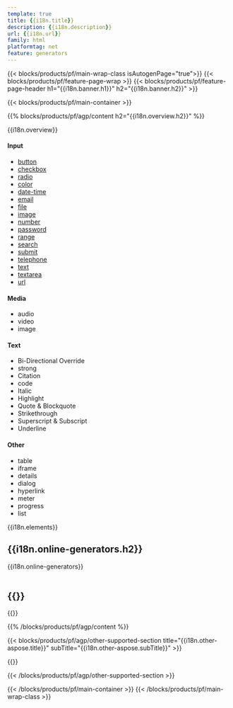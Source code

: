 ```yaml
---
template: true
title: {{i18n.title}}
description: {{i18n.description}}
url: {{i18n.url}}
family: html
platformtag: net
feature: generators
---
```


{{< blocks/products/pf/main-wrap-class isAutogenPage="true">}}
{{< blocks/products/pf/feature-page-wrap >}}
{{< blocks/products/pf/feature-page-header h1="{{i18n.banner.h1}}"  h2="{{i18n.banner.h2}}" >}}

{{< blocks/products/pf/main-container >}}

{{% blocks/products/pf/agp/content h2="{{i18n.overview.h2}}" %}}

{{i18n.overview}}
<br>

<div class="row">
	<div class="col-md-3">
        <h4>Input</h4>				
		<ul>
			<li><a href="https://products.aspose.com/html/{{lang.url-fragment}}net/generators/button/" target="_blank">button</a></li>
			<li><a href="https://products.aspose.com/html/{{lang.url-fragment}}net/generators/checkbox/" target="_blank">checkbox</a></li>
			<li><a href="https://products.aspose.com/html/{{lang.url-fragment}}net/generators/radio/" target="_blank">radio</a></li>
            <li><a href="https://products.aspose.com/html/{{lang.url-fragment}}net/generators/color/" target="_blank">color</a></li>
            <li><a href="https://products.aspose.com/html/{{lang.url-fragment}}net/generators/date-time/" target="_blank">date-time</a></li>
            <li><a href="https://products.aspose.com/html/{{lang.url-fragment}}net/generators/email/" target="_blank">email</a></li>
            <li><a href="https://products.aspose.com/html/{{lang.url-fragment}}net/generators/file/" target="_blank">file</a></li>
            <li><a href="https://products.aspose.com/html/{{lang.url-fragment}}net/generators/image-input/" target="_blank">image</a></li>
            <li><a href="https://products.aspose.com/html/{{lang.url-fragment}}net/generators/number/" target="_blank">number</a></li>
            <li><a href="https://products.aspose.com/html/{{lang.url-fragment}}net/generators/password/" target="_blank">password</a></li>
            <li><a href="https://products.aspose.com/html/{{lang.url-fragment}}net/generators/range/" target="_blank">range</a></li>
			<li><a href="https://products.aspose.com/html/{{lang.url-fragment}}net/generators/search/" target="_blank">search</a></li>
			<li><a href="https://products.aspose.com/html/{{lang.url-fragment}}net/generators/submit/" target="_blank">submit</a></li>
			<li><a href="https://products.aspose.com/html/{{lang.url-fragment}}net/generators/telephone/" target="_blank">telephone</a></li>
			<li><a href="https://products.aspose.com/html/{{lang.url-fragment}}net/generators/text/" target="_blank">text</a></li>
			<li><a href="https://products.aspose.com/html/{{lang.url-fragment}}net/generators/textarea/" target="_blank">textarea</a></li>
			<li><a href="https://products.aspose.com/html/{{lang.url-fragment}}net/generators/url-input/" target="_blank">url</a></li>					
		</ul>
	</div>
	<div class="col-md-3">		
		<h4>Media</h4>
        <ul>
			<li>audio</li>
			<li>video</li>
			<li>image</li>
        </ul>
	</div>
	<div class="col-md-3">		
		<h4>Text</h4>
        <ul>
			<li>Bi-Directional Override</li>
			<li>strong</li>
			<li>Citation</li>
			<li>code</li>
			<li>Italic</li>
			<li>Highlight</li>
			<li>Quote & Blockquote</li>
			<li>Strikethrough</li>
			<li>Superscript & Subscript</li>
			<li>Underline</li>								
		</ul>
	</div>
    <div class="col-md-3">		
		<h4>Other</h4>
        <ul>
			<li>table</li>
			<li>iframe</li>
			<li>details</li>
			<li>dialog</li>
			<li>hyperlink</li>
			<li>meter</li>
			<li>progress</li>
			<li>list</li>								
		</ul>
	</div>	
</div>

{{i18n.elements}}
<br>

<h2>{{i18n.online-generators.h2}}</h2>

{{i18n.online-generators}}
<br><br>

<h2>{{<import path="/{{lang}}/partials/_install.md" section="net.h2">}}</h2>

{{<import path="/{{lang}}/partials/_install.md" section="{{i18n.platformtag}}">}}

{{% /blocks/products/pf/agp/content %}}

{{< blocks/products/pf/agp/other-supported-section title="{{i18n.other-aspose.title}}" subTitle="{{i18n.other-aspose.subTitle}}" >}}

{{<import path="/{{lang}}/partials/_othersupported.md" section="aspose">}}

{{< /blocks/products/pf/agp/other-supported-section >}}

{{< /blocks/products/pf/main-container >}}
{{< /blocks/products/pf/main-wrap-class >}}